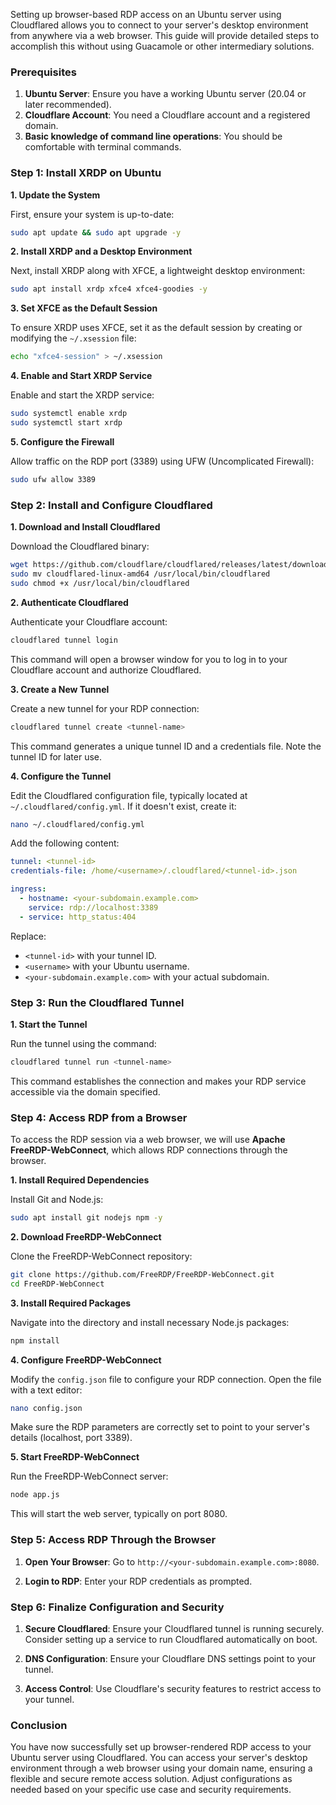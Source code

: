 
Setting up browser-based RDP access on an Ubuntu server using Cloudflared allows you to connect to your server's desktop environment from anywhere via a web browser. This guide will provide detailed steps to accomplish this without using Guacamole or other intermediary solutions.

### Prerequisites

1. **Ubuntu Server**: Ensure you have a working Ubuntu server (20.04 or later recommended).
2. **Cloudflare Account**: You need a Cloudflare account and a registered domain.
3. **Basic knowledge of command line operations**: You should be comfortable with terminal commands.

### Step 1: Install XRDP on Ubuntu

**1. Update the System**

First, ensure your system is up-to-date:

```bash
sudo apt update && sudo apt upgrade -y
```

**2. Install XRDP and a Desktop Environment**

Next, install XRDP along with XFCE, a lightweight desktop environment:

```bash
sudo apt install xrdp xfce4 xfce4-goodies -y
```

**3. Set XFCE as the Default Session**

To ensure XRDP uses XFCE, set it as the default session by creating or modifying the `~/.xsession` file:

```bash
echo "xfce4-session" > ~/.xsession
```

**4. Enable and Start XRDP Service**

Enable and start the XRDP service:

```bash
sudo systemctl enable xrdp
sudo systemctl start xrdp
```

**5. Configure the Firewall**

Allow traffic on the RDP port (3389) using UFW (Uncomplicated Firewall):

```bash
sudo ufw allow 3389
```

### Step 2: Install and Configure Cloudflared

**1. Download and Install Cloudflared**

Download the Cloudflared binary:

```bash
wget https://github.com/cloudflare/cloudflared/releases/latest/download/cloudflared-linux-amd64
sudo mv cloudflared-linux-amd64 /usr/local/bin/cloudflared
sudo chmod +x /usr/local/bin/cloudflared
```

**2. Authenticate Cloudflared**

Authenticate your Cloudflare account:

```bash
cloudflared tunnel login
```

This command will open a browser window for you to log in to your Cloudflare account and authorize Cloudflared.

**3. Create a New Tunnel**

Create a new tunnel for your RDP connection:

```bash
cloudflared tunnel create <tunnel-name>
```

This command generates a unique tunnel ID and a credentials file. Note the tunnel ID for later use.

**4. Configure the Tunnel**

Edit the Cloudflared configuration file, typically located at `~/.cloudflared/config.yml`. If it doesn't exist, create it:

```bash
nano ~/.cloudflared/config.yml
```

Add the following content:

```yaml
tunnel: <tunnel-id>
credentials-file: /home/<username>/.cloudflared/<tunnel-id>.json

ingress:
  - hostname: <your-subdomain.example.com>
    service: rdp://localhost:3389
  - service: http_status:404
```

Replace:
- `<tunnel-id>` with your tunnel ID.
- `<username>` with your Ubuntu username.
- `<your-subdomain.example.com>` with your actual subdomain.

### Step 3: Run the Cloudflared Tunnel

**1. Start the Tunnel**

Run the tunnel using the command:

```bash
cloudflared tunnel run <tunnel-name>
```

This command establishes the connection and makes your RDP service accessible via the domain specified.

### Step 4: Access RDP from a Browser

To access the RDP session via a web browser, we will use **Apache FreeRDP-WebConnect**, which allows RDP connections through the browser.

**1. Install Required Dependencies**

Install Git and Node.js:

```bash
sudo apt install git nodejs npm -y
```

**2. Download FreeRDP-WebConnect**

Clone the FreeRDP-WebConnect repository:

```bash
git clone https://github.com/FreeRDP/FreeRDP-WebConnect.git
cd FreeRDP-WebConnect
```

**3. Install Required Packages**

Navigate into the directory and install necessary Node.js packages:

```bash
npm install
```

**4. Configure FreeRDP-WebConnect**

Modify the `config.json` file to configure your RDP connection. Open the file with a text editor:

```bash
nano config.json
```

Make sure the RDP parameters are correctly set to point to your server's details (localhost, port 3389).

**5. Start FreeRDP-WebConnect**

Run the FreeRDP-WebConnect server:

```bash
node app.js
```

This will start the web server, typically on port 8080.

### Step 5: Access RDP Through the Browser

1. **Open Your Browser**: Go to `http://<your-subdomain.example.com>:8080`.
   
2. **Login to RDP**: Enter your RDP credentials as prompted.

### Step 6: Finalize Configuration and Security

1. **Secure Cloudflared**: Ensure your Cloudflared tunnel is running securely. Consider setting up a service to run Cloudflared automatically on boot.

2. **DNS Configuration**: Ensure your Cloudflare DNS settings point to your tunnel.

3. **Access Control**: Use Cloudflare's security features to restrict access to your tunnel.

### Conclusion

You have now successfully set up browser-rendered RDP access to your Ubuntu server using Cloudflared. You can access your server's desktop environment through a web browser using your domain name, ensuring a flexible and secure remote access solution. Adjust configurations as needed based on your specific use case and security requirements.

